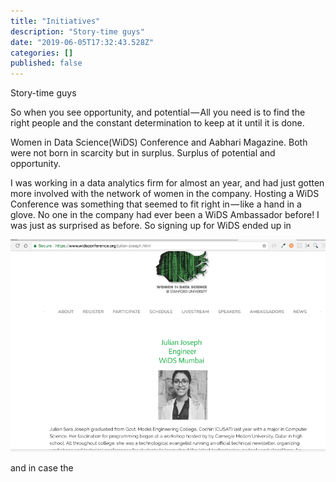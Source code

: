 ```yaml
---
title: "Initiatives"
description: "Story-time guys"
date: "2019-06-05T17:32:43.528Z"
categories: []
published: false
---
```


Story-time guys 

So when you see opportunity, and potential — All you need is to find the right people and the constant determination to keep at it until it is done. 

Women in Data Science(WiDS) Conference and Aabhari Magazine. Both were not born in scarcity but in surplus. Surplus of potential and opportunity. 

I was working in a data analytics firm for almost an year, and had just gotten more involved with the network of women in the company. Hosting a WiDS Conference was something that seemed to fit right in — like a hand in a glove. No one in the company had ever been a WiDS Ambassador before! I was just as surprised as before. So signing up for WiDS ended up in 

![a page in the WiDS website ](./asset-1.png)

and in case the
